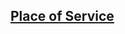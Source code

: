 ## [Place of Service](https://www.cms.gov/Medicare/Coding/place-of-service-codes/Place_of_Service_Code_Set)

